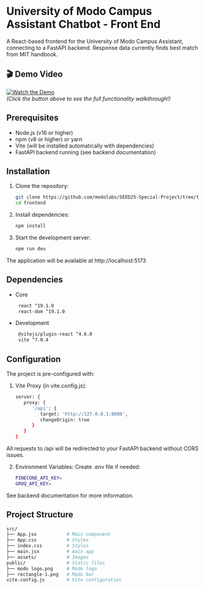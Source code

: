 # University of Modo Campus Assistant Chatbot - Front End

A React-based frontend for the University of Modo Campus Assistant, connecting to a FastAPI backend. Response data currently finds best match from MIT handbook.

## 🎬 Demo Video  
[![Watch the Demo](https://img.shields.io/badge/▶_Watch_Full_Demo-FF0000?style=for-the-badge&logo=youtube&logoColor=white)](https://www.youtube.com/watch?v=YGy8wsjA0Vs)  
*(Click the button above to see the full functionality walkthrough!)*

## Prerequisites

- Node.js (v16 or higher)
- npm (v8 or higher) or yarn
- Vite (will be installed automatically with dependencies)
- FastAPI backend running (see backend documentation)

## Installation

1. Clone the repository:
   ```bash
   git clone https://github.com/modolabs/SEED25-Special-Project/tree/test
   cd frontend

2. Install dependencies:
   ```bash
   npm install

4. Start the development server:
   ```bash
   npm run dev

The application will be available at http://localhost:5173

## Dependencies
- Core
  ```bash
   react ^19.1.0
   react-dom ^19.1.0

- Development
  ```bash
   @vitejs/plugin-react ^4.6.0
   vite ^7.0.4

## Configuration
The project is pre-configured with:

1. Vite Proxy (in vite.config.js):
   ```bash
   server: {
      proxy: {
         '/api': {
            target: 'http://127.0.0.1:8000',
            changeOrigin: true
         }
      }
   }
All requests to /api will be redirected to your FastAPI backend without CORS issues.

2. Environment Variables:
Create .env file if needed:
   ```bash
   PINECONE_API_KEY=
   GROQ_API_KEY=
See backend documentation for more information.


## Project Structure
```bash
src/
├── App.jsx           # Main component
├── App.css           # Styles
├── index.css         # Styles
├── main.jsx          # main app
├── assets/           # Images
public/               # Static files
├── modo logo.png     # Modo logo
├── rectangle-1.png   # Modo bar
vite.config.js        # Vite configuration
